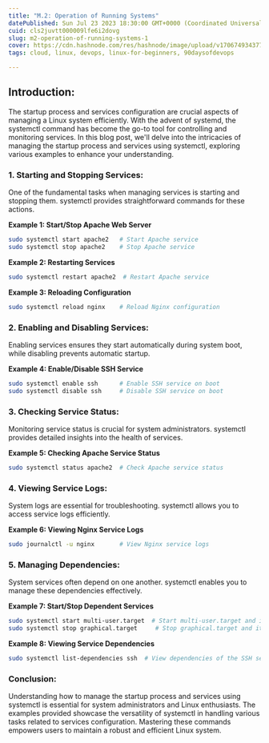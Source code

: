 ```yaml
---
title: "M.2: Operation of Running Systems"
datePublished: Sun Jul 23 2023 18:30:00 GMT+0000 (Coordinated Universal Time)
cuid: cls2juvtt000009lfe6i2dovg
slug: m2-operation-of-running-systems-1
cover: https://cdn.hashnode.com/res/hashnode/image/upload/v1706749343775/f0f4de19-e0cc-473a-bb46-b81f653c1c38.png
tags: cloud, linux, devops, linux-for-beginners, 90daysofdevops

---
```


## Introduction:

The startup process and services configuration are crucial aspects of managing a Linux system efficiently. With the advent of systemd, the systemctl command has become the go-to tool for controlling and monitoring services. In this blog post, we'll delve into the intricacies of managing the startup process and services using systemctl, exploring various examples to enhance your understanding.

### 1\. Starting and Stopping Services:

One of the fundamental tasks when managing services is starting and stopping them. systemctl provides straightforward commands for these actions.

**Example 1: Start/Stop Apache Web Server**

```bash
sudo systemctl start apache2   # Start Apache service
sudo systemctl stop apache2    # Stop Apache service
```

**Example 2: Restarting Services**

```bash
sudo systemctl restart apache2  # Restart Apache service
```

**Example 3: Reloading Configuration**

```bash
sudo systemctl reload nginx    # Reload Nginx configuration
```

### 2\. Enabling and Disabling Services:

Enabling services ensures they start automatically during system boot, while disabling prevents automatic startup.

**Example 4: Enable/Disable SSH Service**

```bash
sudo systemctl enable ssh      # Enable SSH service on boot
sudo systemctl disable ssh     # Disable SSH service on boot
```

### 3\. Checking Service Status:

Monitoring service status is crucial for system administrators. systemctl provides detailed insights into the health of services.

**Example 5: Checking Apache Service Status**

```bash
sudo systemctl status apache2  # Check Apache service status
```

### 4\. Viewing Service Logs:

System logs are essential for troubleshooting. systemctl allows you to access service logs efficiently.

**Example 6: Viewing Nginx Service Logs**

```bash
sudo journalctl -u nginx       # View Nginx service logs
```

### 5\. Managing Dependencies:

System services often depend on one another. systemctl enables you to manage these dependencies effectively.

**Example 7: Start/Stop Dependent Services**

```bash
sudo systemctl start multi-user.target  # Start multi-user.target and its dependencies
sudo systemctl stop graphical.target     # Stop graphical.target and its dependencies
```

**Example 8: Viewing Service Dependencies**

```bash
sudo systemctl list-dependencies ssh  # View dependencies of the SSH service
```

### Conclusion:

Understanding how to manage the startup process and services using systemctl is essential for system administrators and Linux enthusiasts. The examples provided showcase the versatility of systemctl in handling various tasks related to services configuration. Mastering these commands empowers users to maintain a robust and efficient Linux system.